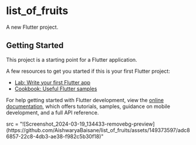 # list_of_fruits

A new Flutter project.

## Getting Started

This project is a starting point for a Flutter application.

A few resources to get you started if this is your first Flutter project:

- [Lab: Write your first Flutter app](https://docs.flutter.dev/get-started/codelab)
- [Cookbook: Useful Flutter samples](https://docs.flutter.dev/cookbook)

For help getting started with Flutter development, view the
[online documentation](https://docs.flutter.dev/), which offers tutorials,
samples, guidance on mobile development, and a full API reference.

<p align="left">
  src = "![Screenshot_2024-03-19_134433-removebg-preview](https://github.com/AishwaryaBaisane/list_of_fruits/assets/149373597/adc86857-22c8-4db3-ae38-f982c5b30f18)"
</p>
